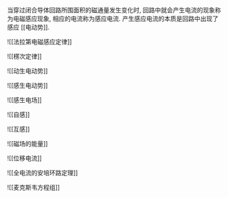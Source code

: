 当穿过闭合导体回路所围面积的磁通量发生变化时, 回路中就会产生电流的现象称为电磁感应现象, 相应的电流称为感应电流. 产生感应电流的本质是回路中出现了感应 [[电动势]]. 

![[法拉第电磁感应定律]]

![[楞次定律]]

![[动生电动势]]

![[感生电动势]]

![[感生电场]]

![[自感]]

![[互感]]

![[磁场的能量]]

![[位移电流]]

![[全电流的安培环路定理]]

![[麦克斯韦方程组]]
